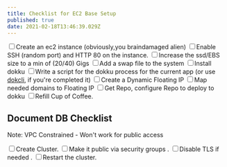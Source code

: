 ```yaml
---
title: Checklist for EC2 Base Setup
published: true
date: 2021-02-18T13:46:39.029Z
---
```


<label><input type="checkbox" class="task-item list-style-none" />Create an ec2 instance (obviously,you braindamaged alien) </label>
<label><input type="checkbox" class="task-item list-style-none" />Enable SSH (random port) and HTTP 80 on the instance.</label>
<label><input type="checkbox" class="task-item list-style-none" />Increase the ssd/EBS size to a min of (20/40) Gigs</label>
<label><input type="checkbox" class="task-item list-style-none" />Add a swap file to the system</label>
<label><input type="checkbox" class="task-item list-style-none" />Install dokku</label>
<label><input type="checkbox" class="task-item list-style-none" />Write a script for the dokku process for the current app (or use
[dokcli](https://github.com/barelyhuman/dokcli), if you're completed it)</label>
<label><input type="checkbox" class="task-item list-style-none" />Create a Dynamic Floating IP</label>
<label><input type="checkbox" class="task-item list-style-none" />Map needed domains to Floating IP</label>
<label><input type="checkbox" class="task-item list-style-none" />Get Repo, configure Repo to deploy to dokku </label>
<label><input type="checkbox" class="task-item list-style-none" />Refill Cup of Coffee.</label>

## Document DB Checklist

Note: VPC Constrained - Won't work for public access

<label><input type="checkbox" class="task-item list-style-none" />Create Cluster.</label>
<label><input type="checkbox" class="task-item list-style-none" />Make it public via security groups .</label>
<label><input type="checkbox" class="task-item list-style-none" />Disable TLS if needed .</label>
<label><input type="checkbox" class="task-item list-style-none" />Restart the cluster.</label>
